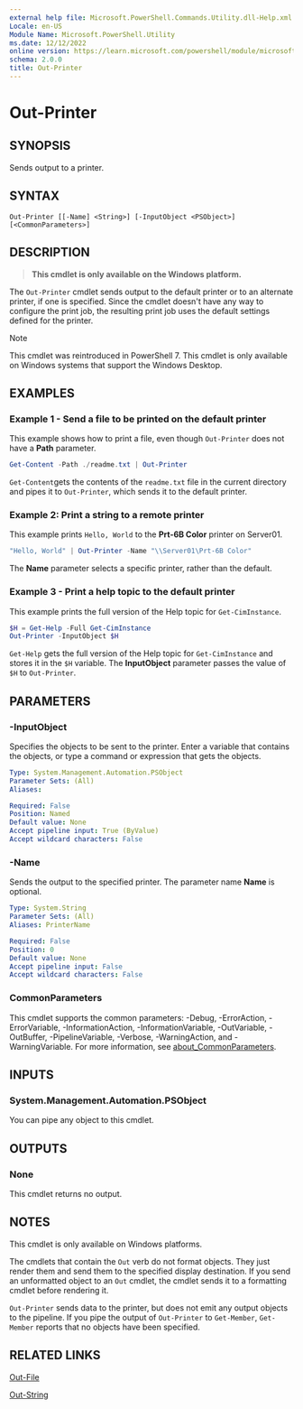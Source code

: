 ```yaml
---
external help file: Microsoft.PowerShell.Commands.Utility.dll-Help.xml
Locale: en-US
Module Name: Microsoft.PowerShell.Utility
ms.date: 12/12/2022
online version: https://learn.microsoft.com/powershell/module/microsoft.powershell.utility/out-printer?view=powershell-7.4&WT.mc_id=ps-gethelp
schema: 2.0.0
title: Out-Printer
---
```


# Out-Printer

## SYNOPSIS
Sends output to a printer.

## SYNTAX

```
Out-Printer [[-Name] <String>] [-InputObject <PSObject>] [<CommonParameters>]
```

## DESCRIPTION

> **This cmdlet is only available on the Windows platform.**

The `Out-Printer` cmdlet sends output to the default printer or to an alternate printer, if one is
specified. Since the cmdlet doesn't have any way to configure the print job, the resulting print job
uses the default settings defined for the printer.

> [!NOTE]
> This cmdlet was reintroduced in PowerShell 7. This cmdlet is only available on Windows systems
> that support the Windows Desktop.

## EXAMPLES

### Example 1 - Send a file to be printed on the default printer

This example shows how to print a file, even though `Out-Printer` does not have a **Path**
parameter.

```powershell
Get-Content -Path ./readme.txt | Out-Printer
```

`Get-Content`gets the contents of the `readme.txt` file in the current directory and pipes it to
`Out-Printer`, which sends it to the default printer.

### Example 2: Print a string to a remote printer

This example prints `Hello, World` to the **Prt-6B Color** printer on Server01.

```powershell
"Hello, World" | Out-Printer -Name "\\Server01\Prt-6B Color"
```

The **Name** parameter selects a specific printer, rather than the default.

### Example 3 - Print a help topic to the default printer

This example prints the full version of the Help topic for `Get-CimInstance`.

```powershell
$H = Get-Help -Full Get-CimInstance
Out-Printer -InputObject $H
```

`Get-Help` gets the full version of the Help topic for `Get-CimInstance` and stores it in the `$H`
variable. The **InputObject** parameter passes the value of `$H` to `Out-Printer`.

## PARAMETERS

### -InputObject

Specifies the objects to be sent to the printer. Enter a variable that contains the objects, or type
a command or expression that gets the objects.

```yaml
Type: System.Management.Automation.PSObject
Parameter Sets: (All)
Aliases:

Required: False
Position: Named
Default value: None
Accept pipeline input: True (ByValue)
Accept wildcard characters: False
```

### -Name

Sends the output to the specified printer. The parameter name **Name** is optional.

```yaml
Type: System.String
Parameter Sets: (All)
Aliases: PrinterName

Required: False
Position: 0
Default value: None
Accept pipeline input: False
Accept wildcard characters: False
```

### CommonParameters

This cmdlet supports the common parameters: -Debug, -ErrorAction, -ErrorVariable,
-InformationAction, -InformationVariable, -OutVariable, -OutBuffer, -PipelineVariable, -Verbose,
-WarningAction, and -WarningVariable. For more information, see
[about_CommonParameters](https://go.microsoft.com/fwlink/?LinkID=113216).

## INPUTS

### System.Management.Automation.PSObject

You can pipe any object to this cmdlet.

## OUTPUTS

### None

This cmdlet returns no output.

## NOTES

This cmdlet is only available on Windows platforms.

The cmdlets that contain the `Out` verb do not format objects. They just render them and send them
to the specified display destination. If you send an unformatted object to an `Out` cmdlet, the
cmdlet sends it to a formatting cmdlet before rendering it.

`Out-Printer` sends data to the printer, but does not emit any output objects to the pipeline. If
you pipe the output of `Out-Printer` to `Get-Member`, `Get-Member` reports that no objects have been
specified.

## RELATED LINKS

[Out-File](Out-File.md)

[Out-String](Out-String.md)

